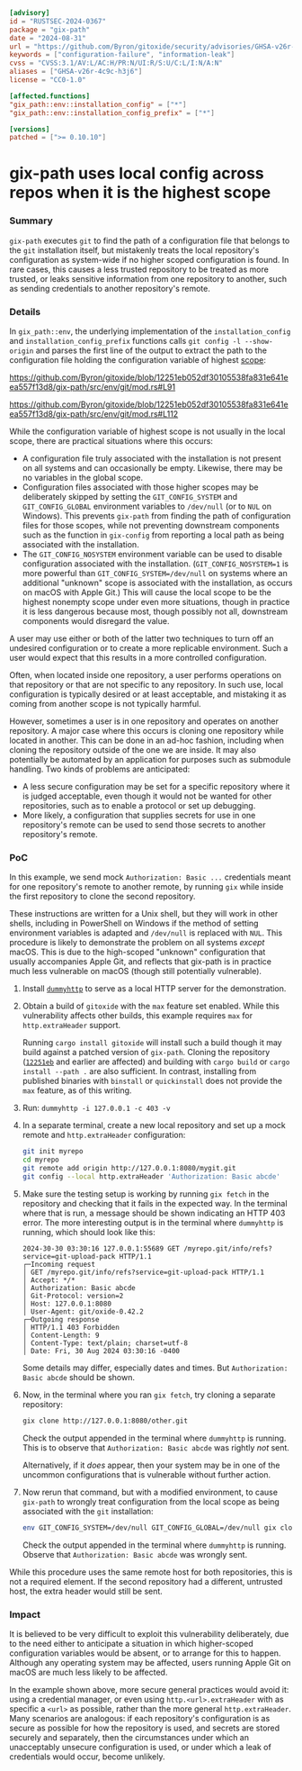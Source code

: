 ```toml
[advisory]
id = "RUSTSEC-2024-0367"
package = "gix-path"
date = "2024-08-31"
url = "https://github.com/Byron/gitoxide/security/advisories/GHSA-v26r-4c9c-h3j6"
keywords = ["configuration-failure", "information-leak"]
cvss = "CVSS:3.1/AV:L/AC:H/PR:N/UI:R/S:U/C:L/I:N/A:N"
aliases = ["GHSA-v26r-4c9c-h3j6"]
license = "CC0-1.0"

[affected.functions]
"gix_path::env::installation_config" = ["*"]
"gix_path::env::installation_config_prefix" = ["*"]

[versions]
patched = [">= 0.10.10"]
```

# gix-path uses local config across repos when it is the highest scope

### Summary

`gix-path` executes `git` to find the path of a configuration file that belongs to the `git` installation itself, but mistakenly treats the local repository's configuration as system-wide if no higher scoped configuration is found. In rare cases, this causes a less trusted repository to be treated as more trusted, or leaks sensitive information from one repository to another, such as sending credentials to another repository's remote.

### Details

In `gix_path::env`, the underlying implementation of the `installation_config` and `installation_config_prefix` functions calls `git config -l --show-origin` and parses the first line of the output to extract the path to the configuration file holding the configuration variable of highest [scope](https://git-scm.com/docs/git-config#SCOPES):

https://github.com/Byron/gitoxide/blob/12251eb052df30105538fa831e641eea557f13d8/gix-path/src/env/git/mod.rs#L91

https://github.com/Byron/gitoxide/blob/12251eb052df30105538fa831e641eea557f13d8/gix-path/src/env/git/mod.rs#L112

While the configuration variable of highest scope is not usually in the local scope, there are practical situations where this occurs:

- A configuration file truly associated with the installation is not present on all systems and can occasionally be empty. Likewise, there may be no variables in the global scope.
- Configuration files associated with those higher scopes may be deliberately skipped by setting the `GIT_CONFIG_SYSTEM` and `GIT_CONFIG_GLOBAL` environment variables to `/dev/null` (or to `NUL` on Windows). This prevents `gix-path` from finding the path of configuration files for those scopes, while not preventing downstream components such as the function in `gix-config` from reporting a local path as being associated with the installation.
- The `GIT_CONFIG_NOSYSTEM` environment variable can be used to disable configuration associated with the installation. (`GIT_CONFIG_NOSYSTEM=1` is more powerful than `GIT_CONFIG_SYSTEM=/dev/null` on systems where an additional "unknown" scope is associated with the installation, as occurs on macOS with Apple Git.) This will cause the local scope to be the highest nonempty scope under even more situations, though in practice it is less dangerous because most, though possibly not all, downstream components would disregard the value.

A user may use either or both of the latter two techniques to turn off an undesired configuration or to create a more replicable environment. Such a user would expect that this results in a more controlled configuration.

Often, when located inside one repository, a user performs operations on that repository or that are not specific to any repository. In such use, local configuration is typically desired or at least acceptable, and mistaking it as coming from another scope is not typically harmful.

However, sometimes a user is in one repository and operates on another repository. A major case where this occurs is cloning one repository while located in another. This can be done in an ad-hoc fashion, including when cloning the repository outside of the one we are inside. It may also potentially be automated by an application for purposes such as submodule handling. Two kinds of problems are anticipated:

- A less secure configuration may be set for a specific repository where it is judged acceptable, even though it would not be wanted for other repositories, such as to enable a protocol or set up debugging.
- More likely, a configuration that supplies secrets for use in one repository's remote can be used to send those secrets to another repository's remote.

### PoC

In this example, we send mock `Authorization: Basic ...` credentials meant for one repository's remote to another remote, by running `gix` while inside the first repository to clone the second repository.

These instructions are written for a Unix shell, but they will work in other shells, including in PowerShell on Windows if the method of setting environment variables is adapted and `/dev/null` is replaced with `NUL`. This procedure is likely to demonstrate the problem on all systems *except* macOS. This is due to the high-scoped "unknown" configuration that usually accompanies Apple Git, and reflects that gix-path is in practice much less vulnerable on macOS (though still potentially vulnerable).

1. Install [`dummyhttp`](https://crates.io/crates/dummyhttp) to serve as a local HTTP server for the demonstration.

2. Obtain a build of `gitoxide` with the `max` feature set enabled. While this vulnerability affects other builds, this example requires `max` for `http.extraHeader` support.

   Running `cargo install gitoxide` will install such a build though it may build against a patched version of `gix-path`. Cloning the repository ([`12251eb`](https://github.com/Byron/gitoxide/commit/12251eb052df30105538fa831e641eea557f13d8) and earlier are affected) and building with `cargo build` or `cargo install --path .` are also sufficient. In contrast, installing from published binaries with `binstall` or `quickinstall` does not provide the `max` feature, as of this writing.

3. Run: `dummyhttp -i 127.0.0.1 -c 403 -v`

4. In a separate terminal, create a new local repository and set up a mock remote and `http.extraHeader` configuration:

   ```sh
   git init myrepo
   cd myrepo
   git remote add origin http://127.0.0.1:8080/mygit.git
   git config --local http.extraHeader 'Authorization: Basic abcde'
   ```

5. Make sure the testing setup is working by running `gix fetch` in the repository and checking that it fails in the expected way. In the terminal where that is run, a message should be shown indicating an HTTP 403 error. The more interesting output is in the terminal where `dummyhttp` is running, which should look like this:

   ```text
   2024-30-30 03:30:16 127.0.0.1:55689 GET /myrepo.git/info/refs?service=git-upload-pack HTTP/1.1
   ┌─Incoming request
   │ GET /myrepo.git/info/refs?service=git-upload-pack HTTP/1.1
   │ Accept: */*
   │ Authorization: Basic abcde
   │ Git-Protocol: version=2
   │ Host: 127.0.0.1:8080
   │ User-Agent: git/oxide-0.42.2
   ┌─Outgoing response
   │ HTTP/1.1 403 Forbidden
   │ Content-Length: 9
   │ Content-Type: text/plain; charset=utf-8
   │ Date: Fri, 30 Aug 2024 03:30:16 -0400
   ```

   Some details may differ, especially dates and times. But `Authorization: Basic abcde` should be shown.

6. Now, in the terminal where you ran `gix fetch`, try cloning a separate repository:

   ```sh
   gix clone http://127.0.0.1:8080/other.git
   ```

   Check the output appended in the terminal where `dummyhttp` is running. This is to observe that `Authorization: Basic abcde` was rightly *not* sent.

   Alternatively, if it *does* appear, then your system may be in one of the uncommon configurations that is vulnerable without further action.

7. Now rerun that command, but with a modified environment, to cause `gix-path` to wrongly treat configuration from the local scope as being associated with the `git` installation:

   ```sh
   env GIT_CONFIG_SYSTEM=/dev/null GIT_CONFIG_GLOBAL=/dev/null gix clone http://127.0.0.1:8080/other.git
   ```

   Check the output appended in the terminal where `dummyhttp` is running. Observe that `Authorization: Basic abcde` was wrongly sent.

While this procedure uses the same remote host for both repositories, this is not a required element. If the second repository had a different, untrusted host, the extra header would still be sent.

### Impact

It is believed to be very difficult to exploit this vulnerability deliberately, due to the need either to anticipate a situation in which higher-scoped configuration variables would be absent, or to arrange for this to happen. Although any operating system may be affected, users running Apple Git on macOS are much less likely to be affected.

In the example shown above, more secure general practices would avoid it: using a credential manager, or even using `http.<url>.extraHeader` with as specific a `<url>` as possible, rather than the more general `http.extraHeader`. Many scenarios are analogous: if each repository's configuration is as secure as possible for how the repository is used, and secrets are stored securely and separately, then the circumstances under which an unacceptably unsecure configuration is used, or under which a leak of credentials would occur, become unlikely.
